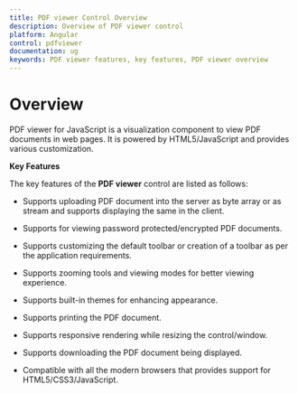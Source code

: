 ```yaml
---
title: PDF viewer Control Overview	
description: Overview of PDF viewer control
platform: Angular
control: pdfviewer
documentation: ug
keywords: PDF viewer features, key features, PDF viewer overview 
---
```


# Overview

PDF viewer for JavaScript is a visualization component to view PDF documents in web pages. It is powered by HTML5/JavaScript and provides various customization.


**Key Features**

The key features of the **PDF viewer** control are listed as follows:

* Supports uploading PDF document into the server as byte array or as stream and supports displaying the same in the client.

* Supports for viewing password protected/encrypted PDF documents.

* Supports customizing the default toolbar or creation of a toolbar as per the application requirements.

* Supports zooming tools and viewing modes for better viewing experience.

* Supports built-in themes for enhancing appearance.

* Supports printing the PDF document.

* Supports responsive rendering while resizing the control/window.

* Supports downloading the PDF document being displayed.

* Compatible with all the modern browsers that provides support for HTML5/CSS3/JavaScript.
